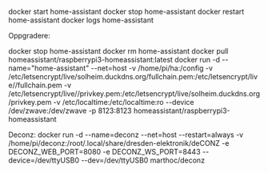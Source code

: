 
docker start home-assistant
docker stop home-assistant
docker restart home-assistant
docker logs home-assistant


Oppgradere:

docker stop home-assistant
docker rm home-assistant 
docker pull homeassistant/raspberrypi3-homeassistant:latest
docker run -d --name="home-assistant"  --net=host -v /home/pi/ha:/config -v /etc/letsencrypt/live/solheim.duckdns.org/fullchain.pem:/etc/letsencrypt/live/<url>/fullchain.pem -v /etc/letsencrypt/live/<url>/privkey.pem:/etc/letsencrypt/live/solheim.duckdns.org/privkey.pem  -v /etc/localtime:/etc/localtime:ro --device /dev/zwave:/dev/zwave -p 8123:8123 homeassistant/raspberrypi3-homeassistant


Deconz:
docker run -d --name=deconz --net=host --restart=always -v /home/pi/deconz:/root/.local/share/dresden-elektronik/deCONZ -e DECONZ_WEB_PORT=8080 -e DECONZ_WS_PORT=8443 --device=/dev/ttyUSB0 --dev=/dev/ttyUSB0  marthoc/deconz